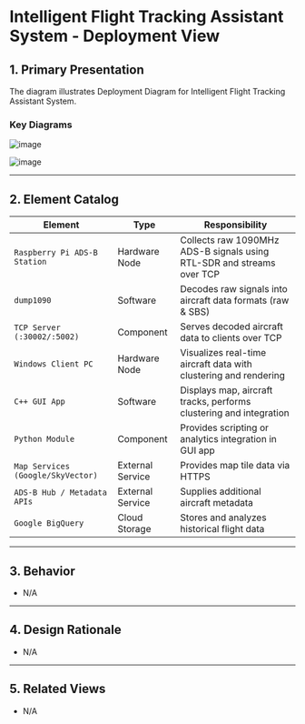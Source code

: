 # Intelligent Flight Tracking Assistant System - Deployment View
## 1. Primary Presentation
The diagram illustrates Deployment Diagram for Intelligent Flight Tracking Assistant System.

### Key Diagrams
![image](https://github.com/user-attachments/assets/4dc56cfe-f4a7-4f8d-8180-e826222dfd2b)

![image](https://github.com/user-attachments/assets/b84a61bb-f680-4b8c-93d0-63219dc86481)


---

## 2. Element Catalog


| Element                        | Type           | Responsibility                                                                 |
|-------------------------------|----------------|--------------------------------------------------------------------------------|
| `Raspberry Pi ADS-B Station`  | Hardware Node  | Collects raw 1090MHz ADS-B signals using RTL-SDR and streams over TCP         |
| `dump1090`                    | Software       | Decodes raw signals into aircraft data formats (raw & SBS)                    |
| `TCP Server (:30002/:5002)`   | Component      | Serves decoded aircraft data to clients over TCP                              |
| `Windows Client PC`           | Hardware Node  | Visualizes real-time aircraft data with clustering and rendering              |
| `C++ GUI App`                 | Software       | Displays map, aircraft tracks, performs clustering and integration            |
| `Python Module`               | Component      | Provides scripting or analytics integration in GUI app                        |
| `Map Services (Google/SkyVector)` | External Service | Provides map tile data via HTTPS                                           |
| `ADS-B Hub / Metadata APIs`   | External Service | Supplies additional aircraft metadata                                         |
| `Google BigQuery`             | Cloud Storage  | Stores and analyzes historical flight data                                    |

---

## 3. Behavior
- N/A

---

## 4. Design Rationale

- N/A
---

## 5. Related Views
- N/A
